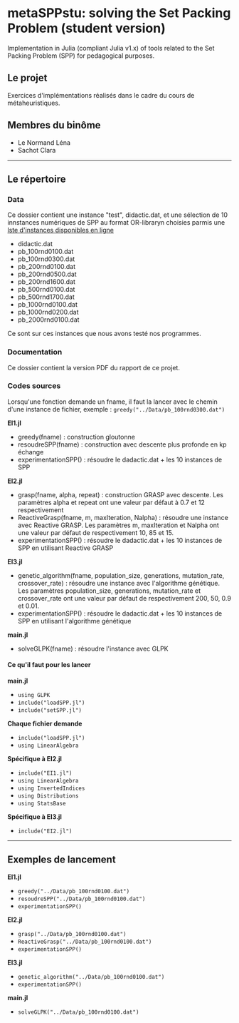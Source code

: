 # metaSPPstu: solving the Set Packing Problem (student version)
Implementation in Julia (compliant Julia v1.x) of tools related to the Set Packing Problem (SPP) for pedagogical purposes.

## Le projet
Exercices d'implémentations réalisés dans le cadre du cours de métaheuristiques.

## Membres du binôme
- Le Normand Léna
- Sachot Clara

------

## Le répertoire

### Data
Ce dossier contient une instance "test", didactic.dat, et une sélection de 10 innstances numériques de SPP au format OR-libraryn choisies parmis une [lste d'instances disponibles en ligne](https://www.emse.fr/~delorme/SetPackingFr.html)

 - didactic.dat
 - pb_100rnd0100.dat
 - pb_100rnd0300.dat
 - pb_200rnd0100.dat
 - pb_200rnd0500.dat
 - pb_200rnd1600.dat
 - pb_500rnd0100.dat
 - pb_500rnd1700.dat
 - pb_1000rnd0100.dat
 - pb_1000rnd0200.dat
 - pb_2000rnd0100.dat


Ce sont sur ces instances que nous avons testé nos programmes.

### Documentation
Ce dossier contient la version PDF du rapport de ce projet.

### Codes sources
Lorsqu'une fonction demande un fname, il faut la lancer avec le chemin d'une instance de fichier, exemple : `greedy("../Data/pb_100rnd0300.dat")`


 **EI1.jl**
  - greedy(fname) : construction gloutonne
  - resoudreSPP(fname) : construction avec descente plus profonde en kp échange
  - experimentationSPP() : résoudre le dadactic.dat + les 10 instances de SPP

**EI2.jl**
 - grasp(fname, alpha, repeat) : construction GRASP avec descente. Les paramètres alpha et repeat ont une valeur par défaut à 0.7 et 12 respectivement
  - ReactiveGrasp(fname, m, maxIteration, Nalpha) : résoudre une instance avec Reactive GRASP. Les paramètres m, maxIteration et Nalpha ont une valeur par défaut de respectivement 10, 85 et 15.
  - experimentationSPP() : résoudre le dadactic.dat + les 10 instances de SPP en utilisant Reactive GRASP

**EI3.jl**
 -  genetic_algorithm(fname, population_size, generations, mutation_rate, crossover_rate) : résoudre une instance avec l'algorithme génétique. Les paramètres population_size, generations, mutation_rate et crossover_rate ont une valeur par défaut de respectivement 200, 50, 0.9 et 0.01.
 - experimentationSPP() : résoudre le dadactic.dat + les 10 instances de SPP en utilisant l'algorithme génétique 

 **main.jl**
  - solveGLPK(fname) : résoudre l'instance avec GLPK

#### Ce qu'il faut pour les lancer
**main.jl**
 - `using GLPK`
 - `include("loadSPP.jl")`
 - `include("setSPP.jl")`

**Chaque fichier demande**
 - `include("loadSPP.jl")`
 - `using LinearAlgebra`

 **Spécifique à EI2.jl**
 - `include("EI1.jl")`
 - `using LinearAlgebra`
 - `using InvertedIndices`
 - `using Distributions`
 - `using StatsBase`

**Spécifique à EI3.jl**
- `include("EI2.jl")`

------

## Exemples de lancement

**EI1.jl**
  - `greedy("../Data/pb_100rnd0100.dat")`
  - `resoudreSPP("../Data/pb_100rnd0100.dat")`
  - `experimentationSPP()`

**EI2.jl**
  - `grasp("../Data/pb_100rnd0100.dat")`
  - `ReactiveGrasp("../Data/pb_100rnd0100.dat")`
  - `experimentationSPP()`

**EI3.jl**
 -  `genetic_algorithm("../Data/pb_100rnd0100.dat")`
 -  `experimentationSPP()`

 **main.jl**
  - `solveGLPK("../Data/pb_100rnd0100.dat")`